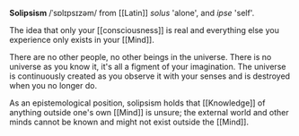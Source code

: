 **Solipsism** /ˈsɒlɪpsɪzəm/ from [[Latin]] _solus_ 'alone', and _ipse_ 'self'.

The idea that only your [[consciousness]] is real and everything else you experience only exists in your [[Mind]].

There are no other people, no other beings in the universe. There is no universe as you know it, it's all a figment of your imagination. The universe is continuously created as you observe it with your senses and is destroyed when you no longer do.

As an epistemological position, solipsism holds that [[Knowledge]] of anything outside one's own [[Mind]] is unsure; the external world and other minds cannot be known and might not exist outside the [[Mind]].
